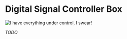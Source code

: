 # Digital Signal Controller Box

![I have everything under control, I swear!](block:computronics:computronics.digitalControllerBox)

*TODO*
